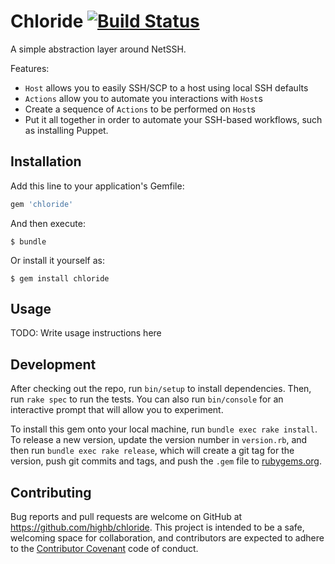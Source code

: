 # Chloride [![Build Status](https://travis-ci.org/highb/chloride.svg?branch=master)](https://travis-ci.org/highb/chloride)

A simple abstraction layer around NetSSH.

Features:
* `Host` allows you to easily SSH/SCP to a host using local SSH defaults
* `Actions` allow you to automate you interactions with `Host`s
* Create a sequence of `Actions` to be performed on `Host`s
* Put it all together in order to automate your SSH-based workflows, such as
  installing Puppet.

## Installation

Add this line to your application's Gemfile:

```ruby
gem 'chloride'
```

And then execute:

    $ bundle

Or install it yourself as:

    $ gem install chloride

## Usage

TODO: Write usage instructions here

## Development

After checking out the repo, run `bin/setup` to install dependencies. Then, run `rake spec` to run the tests. You can also run `bin/console` for an interactive prompt that will allow you to experiment.

To install this gem onto your local machine, run `bundle exec rake install`. To release a new version, update the version number in `version.rb`, and then run `bundle exec rake release`, which will create a git tag for the version, push git commits and tags, and push the `.gem` file to [rubygems.org](https://rubygems.org).

## Contributing

Bug reports and pull requests are welcome on GitHub at https://github.com/highb/chloride. This project is intended to be a safe, welcoming space for collaboration, and contributors are expected to adhere to the [Contributor Covenant](http://contributor-covenant.org) code of conduct.
